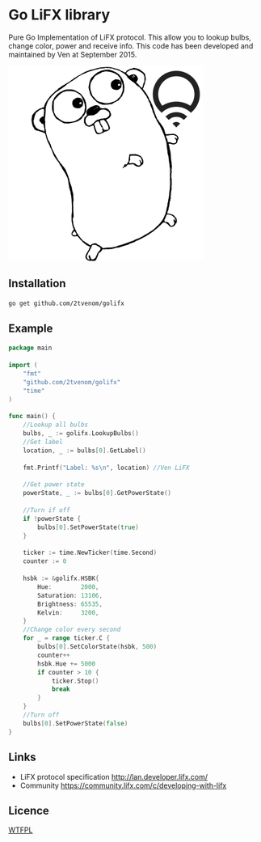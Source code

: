 # Go LiFX library

Pure Go Implementation of LiFX protocol. This allow you to lookup bulbs, change color, power and receive info. This code has been developed and maintained by Ven at September 2015.

![gopher](https://github.com/2tvenom/golifx/raw/master/gopher.png)

## Installation

```bash
go get github.com/2tvenom/golifx
```

## Example
```go
package main

import (
	"fmt"
	"github.com/2tvenom/golifx"
	"time"
)

func main() {
	//Lookup all bulbs
	bulbs, _ := golifx.LookupBulbs()
	//Get label
	location, _ := bulbs[0].GetLabel()

	fmt.Printf("Label: %s\n", location) //Ven LiFX

	//Get power state
	powerState, _ := bulbs[0].GetPowerState()

	//Turn if off
	if !powerState {
		bulbs[0].SetPowerState(true)
	}

	ticker := time.NewTicker(time.Second)
	counter := 0

	hsbk := &golifx.HSBK{
		Hue:        2000,
		Saturation: 13106,
		Brightness: 65535,
		Kelvin:     3200,
	}
	//Change color every second
	for _ = range ticker.C {
		bulbs[0].SetColorState(hsbk, 500)
		counter++
		hsbk.Hue += 5000
		if counter > 10 {
			ticker.Stop()
			break
		}
	}
	//Turn off
	bulbs[0].SetPowerState(false)
}


```
## Links
 - LiFX protocol specification http://lan.developer.lifx.com/
 - Community https://community.lifx.com/c/developing-with-lifx

## Licence
[WTFPL](http://www.wtfpl.net/)